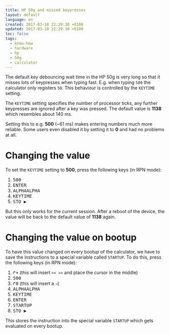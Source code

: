 ```yaml
---
title: HP 50g and missed keypresses
layout: default
language: en
created: 2017-03-18 22:29:30 +0100
updated: 2017-03-18 22:29:30 +0100
toc: false
tags:
  - know-how
  - hardware
  - hp
  - 50g
  - calculator
---
```

The default key debouncing wait time in the HP 50g is very long so that it misses lots of
keypresses when typing fast. E.g. when typing `500` the calculator only registers `50`. This
behaviour is controlled by the `KEYTIME` setting.

The `KEYTIME` setting specifies the number of processor ticks, any further keypresses are ignored
after a key was pressed. The default value is **1138** which resembles about 140 ms.

Setting this to e.g. **500** (~61 ms) makes entering numbers much more reliable. Some users even
disabled it by setting it to **0** and had no problems at all.


Changing the value
==================

To set the `KEYTIME` setting to **500**, press the following keys (in RPN mode):

1. <kbd>5</kbd><kbd>0</kbd><kbd>0</kbd>
1. <kbd>ENTER</kbd>
1. <kbd>ALPHA</kbd><kbd>ALPHA</kbd>
1. <kbd>K</kbd><kbd>E</kbd><kbd>Y</kbd><kbd>T</kbd><kbd>I</kbd><kbd>M</kbd><kbd>E</kbd>
1. <kbd>STO ▶</kbd>

But this only works for the current session. After a reboot of the device, the value will be back
to the default value of **1138** again.


Changing the value on bootup
============================

To have this value changed on every bootup of the calculator, we have to save the instructions
to a special variable called `STARTUP`. To do this, press the following keys (in RPN mode):

1. <kbd>↱</kbd><kbd>+</kbd> (this will insert `<< >>` and place the cursor in the middle)
1. <kbd>5</kbd><kbd>0</kbd><kbd>0</kbd>
1. <kbd>↱</kbd><kbd>0</kbd> (this will insert a `→`)
1. <kbd>ALPHA</kbd><kbd>ALPHA</kbd>
1. <kbd>K</kbd><kbd>E</kbd><kbd>Y</kbd><kbd>T</kbd><kbd>I</kbd><kbd>M</kbd><kbd>E</kbd>
1. <kbd>ENTER</kbd>
1. <kbd>S</kbd><kbd>T</kbd><kbd>A</kbd><kbd>R</kbd><kbd>T</kbd><kbd>U</kbd><kbd>P</kbd>
1. <kbd>STO ▶</kbd>

This stores the instruction into the special variable `STARTUP` which gets evaluated on every
bootup.
